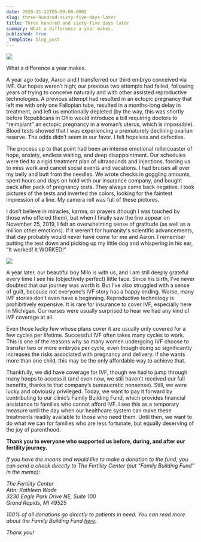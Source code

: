 ```yaml
---
date: 2020-11-22T05:00:00.000Z
slug: three-hundred-sixty-five-days-later
title: Three hundred and sixty-five days later
summary: What a difference a year makes.
published: true
_template: blog_post
---
```





![](https://res.cloudinary.com/zena/image/upload/v1606019492/personal-website/IMG_3851_bwg0kp.jpg)

What a difference a year makes.

A year ago today, Aaron and I transferred our third embryo conceived via IVF. Our hopes weren’t high; our previous two attempts had failed, following years of trying to conceive naturally and with other assisted reproductive technologies. A previous attempt had resulted in an ectopic pregnancy that left me with only one Fallopian tube, resulted in a months-long delay in treatment, and left us emotionally depleted (by the way, this was shortly before Republicans in Ohio would introduce a bill requiring doctors to “reimplant” an ectopic pregnancy in a woman’s uterus, which is impossible). Blood tests showed that I was experiencing a prematurely declining ovarian reserve. The odds didn’t seem in our favor. I felt hopeless and defective.

The process up to that point had been an intense emotional rollercoaster of hope, anxiety, endless waiting, and deep disappointment. Our schedules were tied to a rigid treatment plan of ultrasounds and injections, forcing us to miss work and cancel social events and vacations. I had bruises all over my belly and butt from the needles. We wrote checks in goggling amounts, spent hours and days on hold with our insurance company, and bought pack after pack of pregnancy tests. They always came back negative. I took pictures of the tests and inverted the colors, looking for the faintest impression of a line. My camera roll was full of these pictures.

I don’t believe in miracles, karma, or prayers (though I was touched by those who offered them), but when I finally saw the line appear on November 25, 2019, I felt an overwhelming sense of gratitude (as well as a million other emotions). If it weren’t for humanity's scientific advancements, that day probably would never have come for me and Aaron. I remember putting the test down and picking up my little dog and whispering in his ear, “It worked! It WORKED!”

![](https://res.cloudinary.com/zena/image/upload/v1606019276/personal-website/IMG_3742_lmctrk.jpg)

A year later, our beautiful boy Milo is with us, and I am still deeply grateful every time I see his (objectively perfect) little face. Since his birth, I’ve never doubted that our journey was worth it. But I’ve also struggled with a sense of guilt, because not everyone’s IVF story has a happy ending. Worse, many IVF stories don’t even have a beginning. Reproductive technology is prohibitively expensive. It is rare for insurance to cover IVF, especially here in Michigan. Our nurses were usually surprised to hear we had any kind of IVF coverage at all. 

Even those lucky few whose plans cover it are usually only covered for a few cycles per lifetime. Successful IVF often takes many cycles to work. This is one of the reasons why so many women undergoing IVF choose to transfer two or more embryos per cycle, even though doing so significantly increases the risks associated with pregnancy and delivery: if she wants more than one child, this may be the only affordable way to achieve that.

Thankfully, we did have coverage for IVF, though we had to jump through many hoops to access it (and even now, we still haven’t received our full benefits, thanks to that company’s bureaucratic nonsense). Still, we were lucky and obviously privileged. Today, we want to pay it forward by contributing to our clinic’s Family Building Fund, which provides financial assistance to families who cannot afford IVF. I see this as a temporary measure until the day when our healthcare system can make these treatments readily available to those who need them. Until then, we want to do what we can for families who are less fortunate, but equally deserving of the joy of parenthood.

**Thank you to everyone who supported us before, during, and after our fertility journey.**

_If you have the means and would like to make a donation to the fund, you can send a check directly to The Fertility Center (put “Family Building Fund” in the memo):_

<address>
The Fertility Center<br />
Attn: Kathleen Wade<br />
3230 Eagle Park Drive NE, Suite 100<br />
Grand Rapids, MI 49525
</address>

_100% of all donations go directly to patients in need. You can read more about the Family Building Fund_ [_here_](https://www.fertilitycentermi.com/family-building-fund/)_._

_Thank you!_

